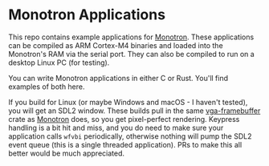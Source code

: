 # Monotron Applications

This repo contains example applications for [Monotron]. These applications can
be compiled as ARM Cortex-M4 binaries and loaded into the Monotron's RAM via
the serial port. They can also be compiled to run on a desktop Linux PC (for
testing).

You can write Monotron applications in either C or Rust. You'll find examples
of both here.

If you build for Linux (or maybe Windows and macOS - I haven't tested), you
will get an SDL2 window. These builds pull in the same [vga-framebuffer] crate
as [Monotron] does, so you get pixel-perfect rendering. Keypress handling is a
bit hit and miss, and you do need to make sure your application calls `wfvbi`
periodically, otherwise nothing will pump the SDL2 event queue (this is a
single threaded application). PRs to make this all better would be much
appreciated.

[Monotron]: https://github.com/thejpster/monotron
[vga-framebuffer]: https://github.com/thejpster/vga-framebuffer-rs
